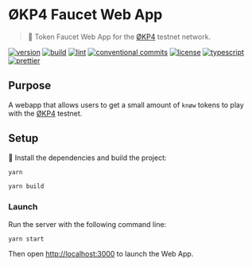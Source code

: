 # ØKP4 Faucet Web App

> 🚰 Token Faucet Web App for the [ØKP4]([okp4.network](https://okp4.network)) testnet network.

[![version](https://img.shields.io/github/v/release/okp4/faucet-web)](https://github.com/okp4/faucet-web/releases)
[![build](https://github.com/okp4/faucet-web/actions/workflows/build.yml/badge.svg)](https://github.com/okp4/faucet-web/actions/workflows/build.yml)
[![lint](https://github.com/okp4/faucet-web/actions/workflows/lint.yml/badge.svg)](https://github.com/okp4/faucet-web/actions/workflows/lint.yml)
[![conventional commits](https://img.shields.io/badge/Conventional%20Commits-1.0.0-yellow.svg)](https://conventionalcommits.org)
[![license](https://img.shields.io/badge/License-BSD_3--Clause-blue.svg)](https://opensource.org/licenses/BSD-3-Clause)
[![typescript](https://badgen.net/badge/icon/typescript?icon=typescript&label)](https://typescriptlang.org)
[![prettier](https://img.shields.io/badge/code_style-prettier-ff69b4.svg?style=flat-square)](https://github.com/prettier/prettier)

## Purpose

A webapp that allows users to get a small amount of `knøw` tokens to play with the [ØKP4]([okp4.network](https://okp4.network)) testnet.

## Setup

🚚 Install the dependencies and build the project:

```sh
yarn

yarn build
```

### Launch

Run the server with the following command line:

```sh
yarn start
```

Then open [http://localhost:3000](http://localhost:3000) to launch the Web App.
